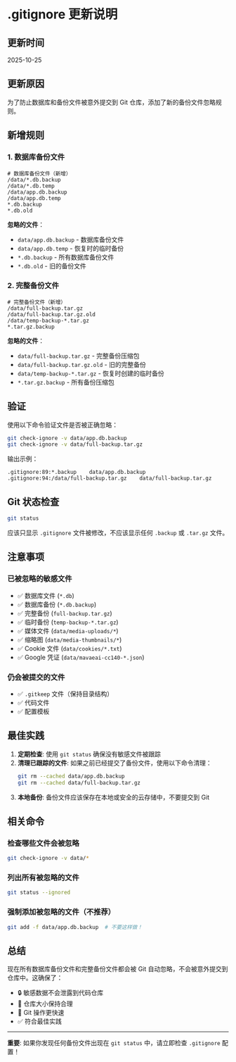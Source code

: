 # .gitignore 更新说明

## 更新时间
2025-10-25

## 更新原因
为了防止数据库和备份文件被意外提交到 Git 仓库，添加了新的备份文件忽略规则。

## 新增规则

### 1. 数据库备份文件
```gitignore
# 数据库备份文件（新增）
/data/*.db.backup
/data/*.db.temp
/data/app.db.backup
/data/app.db.temp
*.db.backup
*.db.old
```

**忽略的文件**：
- `data/app.db.backup` - 数据库备份文件
- `data/app.db.temp` - 恢复时的临时备份
- `*.db.backup` - 所有数据库备份文件
- `*.db.old` - 旧的备份文件

### 2. 完整备份文件
```gitignore
# 完整备份文件（新增）
/data/full-backup.tar.gz
/data/full-backup.tar.gz.old
/data/temp-backup-*.tar.gz
*.tar.gz.backup
```

**忽略的文件**：
- `data/full-backup.tar.gz` - 完整备份压缩包
- `data/full-backup.tar.gz.old` - 旧的完整备份
- `data/temp-backup-*.tar.gz` - 恢复时创建的临时备份
- `*.tar.gz.backup` - 所有备份压缩包

## 验证

使用以下命令验证文件是否被正确忽略：

```bash
git check-ignore -v data/app.db.backup
git check-ignore -v data/full-backup.tar.gz
```

输出示例：
```
.gitignore:89:*.backup    data/app.db.backup
.gitignore:94:/data/full-backup.tar.gz    data/full-backup.tar.gz
```

## Git 状态检查

```bash
git status
```

应该只显示 `.gitignore` 文件被修改，不应该显示任何 `.backup` 或 `.tar.gz` 文件。

## 注意事项

### 已被忽略的敏感文件
- ✅ 数据库文件 (`*.db`)
- ✅ 数据库备份 (`*.db.backup`)
- ✅ 完整备份 (`full-backup.tar.gz`)
- ✅ 临时备份 (`temp-backup-*.tar.gz`)
- ✅ 媒体文件 (`data/media-uploads/*`)
- ✅ 缩略图 (`data/media-thumbnails/*`)
- ✅ Cookie 文件 (`data/cookies/*.txt`)
- ✅ Google 凭证 (`data/mavaeai-cc140-*.json`)

### 仍会被提交的文件
- ✅ `.gitkeep` 文件（保持目录结构）
- ✅ 代码文件
- ✅ 配置模板

## 最佳实践

1. **定期检查**: 使用 `git status` 确保没有敏感文件被跟踪
2. **清理已跟踪的文件**: 如果之前已经提交了备份文件，使用以下命令清理：
   ```bash
   git rm --cached data/app.db.backup
   git rm --cached data/full-backup.tar.gz
   ```
3. **本地备份**: 备份文件应该保存在本地或安全的云存储中，不要提交到 Git

## 相关命令

### 检查哪些文件会被忽略
```bash
git check-ignore -v data/*
```

### 列出所有被忽略的文件
```bash
git status --ignored
```

### 强制添加被忽略的文件（不推荐）
```bash
git add -f data/app.db.backup  # 不要这样做！
```

## 总结

现在所有数据库备份文件和完整备份文件都会被 Git 自动忽略，不会被意外提交到仓库中。这确保了：

- 🔒 敏感数据不会泄露到代码仓库
- 💾 仓库大小保持合理
- 🚀 Git 操作更快速
- ✅ 符合最佳实践

---

**重要**: 如果你发现任何备份文件出现在 `git status` 中，请立即检查 `.gitignore` 配置！
